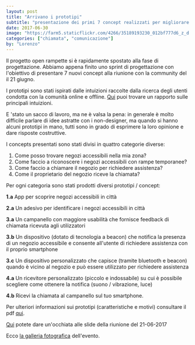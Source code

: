 ```yaml
---
layout: post
title: "Arrivano i prototipi"
subtitle: "presentazione dei primi 7 concept realizzati per migliorare l'esperienza di chiamata"
date: 2017-06-30
image: "https://farm5.staticflickr.com/4266/35189193230_012bf777d6_z_d.jpg"
categories: ["chiamata", "comunicazione"]
by: "Lorenzo"
---
```


Il progetto open rampette si è rapidamente spostato alla fase di progettazione.
Abbiamo appena finito uno sprint di progettazione con l'obiettivo di presentare 7 nuovi concept alla riunione con la community del il 21 giugno.

I prototipi sono stati ispirati dalle intuizioni raccolte dalla ricerca degli utenti condotta con la comunità online e offline. [Qui](https://edgeryders.eu/t/open-rampette-la-chiamata-insights-from-the-questionnaire/839) puoi trovare un rapporto sulle principali intuizioni.

E 'stato un sacco di lavoro, ma ne è valsa la pena: in generale è molto difficile parlare di idee astratte con i non-designer, ma quando si hanno alcuni prototipi in mano, tutti sono in grado di esprimere la loro opinione e dare risposte costruttive.

I concepts presentati sono stati divisi in quattro categorie diverse:

1. Come posso trovare negozi accessibili nella mia zona?
2. Come faccio a riconoscere i negozi accessibili con rampe temporanee?
3. Come faccio a chiamare il negozio per richiedere assistenza?
4. Come il proprietario del negozio riceve la chiamata?

Per ogni categoria sono stati prodotti diversi prototipi / concept:

**1.a** App per scoprire negozi accessibili in città

**2.a** Un adesivo per identificare i negozi accessibili in città

**3.a** Un campanello con maggiore usabilità che fornisce feedback di chiamata ricevuta agli utilizzatori

**3.b** Un dispositivo (dotato di tecnologia a beacon) che notifica la presenza di un negozio accessibile e consente all'utente di richiedere assistenza con il proprio smartphone

**3.c** Un dispositivo personalizzato che capisce (tramite bluetooth e beacon) quando è vicino al negozio e può essere utilizzato per richiedere assistenza

**4.a** Un ricevitore personalizzato (piccolo e indossabile) su cui è possibile scegliere come ottenere la notifica (suono / vibrazione, luce)

**4.b** Ricevi la chiamata al campanello sul tuo smartphone.

Per ulteriori informazioni sui prototipi (caratteristiche e motivi) consultare il pdf [qui](https://drive.google.com/file/d/0B2SJ8fygbNJmV09qcUJYNEFsS28/view?usp=sharing).

[Qui](https://docs.google.com/presentation/d/1hDlnd9nbMixGVOHXKeNYFB-CWaeHa3RrVJh3WMHFgVA/edit?usp=sharing) potete dare un'occhiata alle slide della riunione del 21-06-2017

Ecco [la galleria fotografica](https://www.flickr.com/photos/wemake_cc/albums/72157682768295823) dell'evento.
